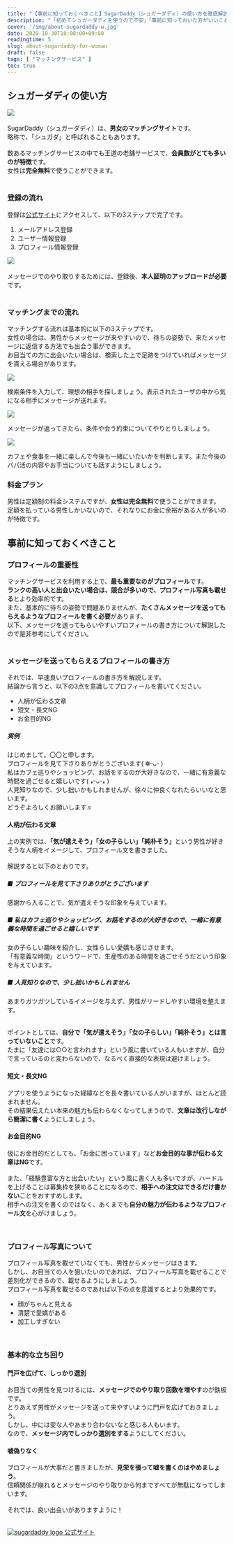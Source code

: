 ```yaml
---
title: "【事前に知っておくべきこと】SugarDaddy（シュガーダディ）の使い方を徹底解説 - 女性向け"
description: "「初めてシュガーダディを使うので不安」「事前に知っておいた方がいいことがあれば知りたい」という方に向けて、シュガーダディの使い方から、事前に知っておくべきことを徹底解説します。"
cover: '/img/about-sugardaddy-w.jpg'
date: 2020-10-30T10:00:00+09:00
readingtime: 5
slug: about-sugardaddy-for-woman
draft: false
tags: [ "マッチングサービス" ]
toc: true
---
```


## シュガーダディの使い方
<img src="/img/about-sugardaddy-w-2.jpg" /><br>
<br>
SugarDaddy（シュガーダディ）は、<b class="marker_yellow">男女のマッチングサイト</b>です。<br>
略称で、「シュガダ」と呼ばれることもあります。<br>
<br>
数あるマッチングサービスの中でも王道の老舗サービスで、<b class="marker_yellow">会員数がとても多いのが特徴</b>です。<br>
女性は<b class="marker_yellow">完全無料</b>で使うことができます。<br>
<br>

### 登録の流れ
登録は<a onclick="window.gtag('event', 'conversion', { send_to: ['AW-579668701/_4BnCOrf3-UBEN2VtJQC']})" href="https://af.sugardaddy.jp/a?af_id=16026681045796&s_id=639" target="_blank" rel="nofollow">公式サイト</a>にアクセスして、以下の3ステップで完了です。<br>
<ol class="summary">
  <li>メールアドレス登録</li>
  <li>ユーザー情報登録</li>
  <li>プロフィール情報登録</li>
</ol>

<img src="/img/sugardaddy-register-w.png" /><br>
<br>
メッセージでのやり取りするためには、登録後、<b class="marker_yellow">本人証明のアップロードが必要</b>です。<br>
<br>

### マッチングまでの流れ
マッチングする流れは基本的に以下の3ステップです。<br>
女性の場合は、男性からメッセージが来やすいので、待ちの姿勢で、来たメッセージに返信する方法でも出会う事ができます。<br>
お目当ての方に出会いたい場合は、検索した上で足跡をつけていればメッセージを貰える場合があります。<br>
<div class="clearfix flow">
  <div class="step">
    <img src="/img/sugardaddy-step1.png" />
    <p>検索条件を入力して、理想の相手を探しましょう。表示されたユーザの中から気になる相手にメッセージが送れます。</p>
  </div>
  <div class="step">
    <img src="/img/sugardaddy-step2.png" />
    <p>メッセージが返ってきたら、条件や会う約束についてやりとりしましょう。</p>
  </div>
  <div class="step">
    <img src="/img/sugardaddy-step3.png" />
    <p>カフェや食事を一緒に楽しんで今後も一緒にいたいかを判断します。また今後のパパ活の内容やお手当についても話すようにしましょう。</p>
  </div>
</div>

### 料金プラン
男性は定額制の料金システムですが、<b class="marker_yellow">女性は完全無料</b>で使うことができます。<br>
定額を払っている男性しかいないので、それなりにお金に余裕がある人が多いのが特徴です。<br>

## 事前に知っておくべきこと

### プロフィールの重要性
マッチングサービスを利用する上で、<b class="marker_yellow">最も重要なのがプロフィール</b>です。<br>
<b class="marker_yellow">ランクの高い人と出会いたい場合は、競合が多いので、プロフィール写真も載せる</b>とより効率的です。<br>
また、基本的に待ちの姿勢で問題ありませんが、<b class="marker_yellow">たくさんメッセージを送ってもらえるようなプロフィールを書く必要</b>があります。<br>
以下、メッセージを送ってもらいやすいプロフィールの書き方について解説したので是非参考にしてください。<br>
<br>

### メッセージを送ってもらえるプロフィールの書き方
それでは、早速良いプロフィールの書き方を解説します。<br>
結論から言うと、以下の3点を意識してプロフィールを書いてください。<br>
<ul class="summary">
  <li>人柄が伝わる文章</li>
  <li>短文・長文NG</li>
  <li>お金目的NG</li>
</ul>

##### 実例

<div class="pre">
  はじめまして。〇〇と申します。<br>
  プロフィールを見て下さりありがとうございます( ❁ᵕᴗᵕ )<br>
  私はカフェ巡りやショッピング、お話をするのが大好きなので、一緒に有意義な時間を過ごせると嬉しいです( ⁎ᵕᴗᵕ⁎ )<br>
  人見知りなので、少し拙いかもしれませんが、徐々に仲良くなれたらいいなと思います。<br>
  どうぞよろしくお願いします♬
</div>

#### 人柄が伝わる文章
上の実例では、<b class="marker_yellow">「気が遣えそう」「女の子らしい」「純朴そう」</b>という男性が好きそうな人柄をイメージして、プロフィール文を書きました。<br>
<br>
解説すると以下のとおりです。<br>

##### ■ プロフィールを見て下さりありがとうございます
感謝から入ることで、気が遣えそうな印象を与えています。<br>

##### ■ 私はカフェ巡りやショッピング、お話をするのが大好きなので、一緒に有意義な時間を過ごせると嬉しいです
女の子らしい趣味を紹介し、女性らしい愛嬌も感じさせます。<br>
「有意義な時間」というワードで、生産性のある時間を過ごせそうだという印象を与えています。<br>

##### ■ 人見知りなので、少し拙いかもしれません
あまりガツガツしているイメージを与えず、男性がリードしやすい環境を整えます。<br>
<br>

ポイントとしては、<b class="marker_yellow">自分で「気が遣えそう」「女の子らしい」「純朴そう」とは言っていないこと</b>です。<br>
たまに「友達には○○と言われます」という風に書いている人もいますが、自分で言っているのと変わらないので、なるべく直接的な表現は避けましょう。<br>

#### 短文・長文NG
アプリを使うようになった経緯などを長々書いている人がいますが、ほとんど読まれません。<br>
その結果伝えたい本来の魅力も伝わらなくなってしまうので、<b class="marker_yellow">文章は改行しながら簡潔に書く</b>ようにしましょう。<br>

#### お金目的NG
仮にお金目的だとしても、「お金に困っています」など<b class="marker_yellow">お金目的な事が伝わる文章はNG</b>です。<br>
<br>
また、「経験豊富な方と出会いたい」という風に書く人も多いですが、ハードルを上げることは募集枠を狭めることになるので、<b class="marker_yellow">相手への注文はできるだけ書かない</b>ことをおすすめします。<br>
相手への注文を書くのではなく、あくまでも<b class="marker_yellow">自分の魅力が伝わるようなプロフィール文</b>を心がけましょう。<br>

<br>

### プロフィール写真について
プロフィール写真を載せていなくても、男性からメッセージはきます。<br>
しかし、お目当ての人を狙いたいのであれば、プロフィール写真を載せることで差別化ができるので、載せるようにしましょう。<br>
プロフィール写真を載せるのであれば以下の点を意識するとより効果的です。<br>
<ul class="summary">
  <li>顔がちゃんと見える</li>
  <li>清楚で愛嬌がある</li>
  <li>加工しすぎない</li>
</ul>
<br>

### 基本的な立ち回り

#### 門戸を広げて、しっかり選別

お目当ての男性を見つけるには、<b class="marker_yellow">メッセージでのやり取り回数を増やす</b>のが鉄板です。<br>
とりあえず男性がメッセージを送って来やすいように門戸を広げておきましょう。<br>
しかし、中には変な人やあまり合わないなと感じる人もいます。<br>
なので、<b class="marker_yellow">メッセージ内でしっかり選別をする</b>ようにしてください。<br>

#### 嘘偽りなく

プロフィールが大事だと書きましたが、<b class="marker_yellow">見栄を張って嘘を書くのはやめましょう</b>。<br>
信頼関係が崩れるとメッセージのやり取りから何まですべてが無駄になってしまいます。<br>
<br>
それでは、良い出会いがありますように！<br>
<br>

<div class="sticky-area sugardaddy">
  <a onclick="window.gtag('event', 'conversion', { send_to: ['AW-579668701/QX59CJD3w-UBEN2VtJQC']})" href="https://af.sugardaddy.jp/a?af_id=16026681045796&s_id=639" target="_blank" rel="nofollow">
    <img src='/img/sugardaddy_logo.png' alt='sugardaddy logo' />
    公式サイト
  </a>
</div>
